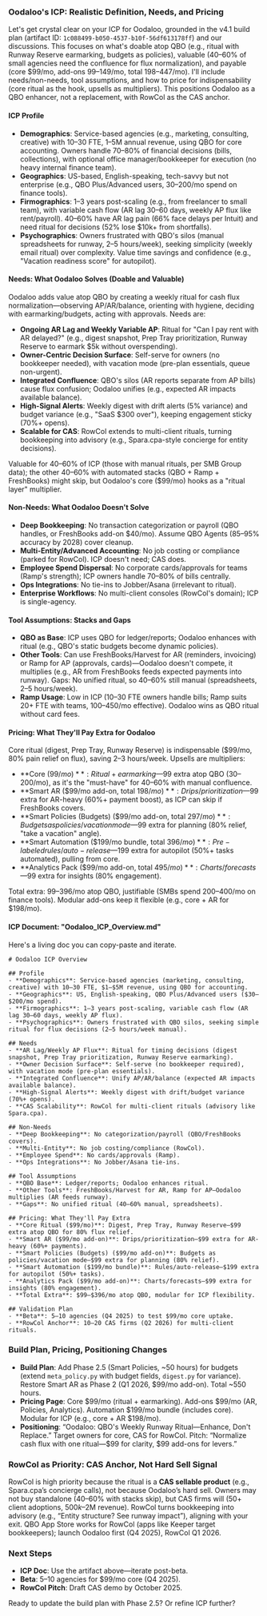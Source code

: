 ### Oodaloo's ICP: Realistic Definition, Needs, and Pricing

Let's get crystal clear on your ICP for Oodaloo, grounded in the v4.1 build plan (artifact ID: `1c088499-b050-4537-b10f-56df613178ff`) and our discussions. This focuses on what's doable atop QBO (e.g., ritual with Runway Reserve earmarking, budgets as policies), valuable (40–60% of small agencies need the confluence for flux normalization), and payable (core $99/mo, add-ons $99–$149/mo, total $198–$447/mo). I'll include needs/non-needs, tool assumptions, and how to price for indispensability (core ritual as the hook, upsells as multipliers). This positions Oodaloo as a QBO enhancer, not a replacement, with RowCol as the CAS anchor.

#### ICP Profile
- **Demographics**: Service-based agencies (e.g., marketing, consulting, creative) with 10–30 FTE, $1–$5M annual revenue, using QBO for core accounting. Owners handle 70–80% of financial decisions (bills, collections), with optional office manager/bookkeeper for execution (no heavy internal finance team).
- **Geographics**: US-based, English-speaking, tech-savvy but not enterprise (e.g., QBO Plus/Advanced users, $30–$200/mo spend on finance tools).
- **Firmographics**: 1–3 years post-scaling (e.g., from freelancer to small team), with variable cash flow (AR lag 30–60 days, weekly AP flux like rent/payroll). 40–60% have AR lag pain (66% face delays per Intuit) and need ritual for decisions (52% lose $10k+ from shortfalls).
- **Psychographics**: Owners frustrated with QBO's silos (manual spreadsheets for runway, 2–5 hours/week), seeking simplicity (weekly email ritual) over complexity. Value time savings and confidence (e.g., "Vacation readiness score" for autopilot).

#### Needs: What Oodaloo Solves (Doable and Valuable)
Oodaloo adds value atop QBO by creating a weekly ritual for cash flux normalization—observing AP/AR/balance, orienting with hygiene, deciding with earmarking/budgets, acting with approvals. Needs are:
- **Ongoing AR Lag and Weekly Variable AP**: Ritual for "Can I pay rent with AR delayed?" (e.g., digest snapshot, Prep Tray prioritization, Runway Reserve to earmark $5k without overspending).
- **Owner-Centric Decision Surface**: Self-serve for owners (no bookkeeper needed), with vacation mode (pre-plan essentials, queue non-urgent).
- **Integrated Confluence**: QBO's silos (AR reports separate from AP bills) cause flux confusion; Oodaloo unifies (e.g., expected AR impacts available balance).
- **High-Signal Alerts**: Weekly digest with drift alerts (5% variance) and budget variance (e.g., "SaaS $300 over"), keeping engagement sticky (70%+ opens).
- **Scalable for CAS**: RowCol extends to multi-client rituals, turning bookkeeping into advisory (e.g., Spara.cpa-style concierge for entity decisions).

Valuable for 40–60% of ICP (those with manual rituals, per SMB Group data); the other 40–60% with automated stacks (QBO + Ramp + FreshBooks) might skip, but Oodaloo's core ($99/mo) hooks as a "ritual layer" multiplier.

#### Non-Needs: What Oodaloo Doesn't Solve
- **Deep Bookkeeping**: No transaction categorization or payroll (QBO handles, or FreshBooks add-on $40/mo). Assume QBO Agents (85–95% accuracy by 2028) cover cleanup.
- **Multi-Entity/Advanced Accounting**: No job costing or compliance (parked for RowCol). ICP doesn't need; CAS does.
- **Employee Spend Dispersal**: No corporate cards/approvals for teams (Ramp's strength); ICP owners handle 70–80% of bills centrally.
- **Ops Integrations**: No tie-ins to Jobber/Asana (irrelevant to ritual).
- **Enterprise Workflows**: No multi-client consoles (RowCol's domain); ICP is single-agency.

#### Tool Assumptions: Stacks and Gaps
- **QBO as Base**: ICP uses QBO for ledger/reports; Oodaloo enhances with ritual (e.g., QBO's static budgets become dynamic policies).
- **Other Tools**: Can use FreshBooks/Harvest for AR (reminders, invoicing) or Ramp for AP (approvals, cards)—Oodaloo doesn't compete, it multiplies (e.g., AR from FreshBooks feeds expected payments into runway). Gaps: No unified ritual, so 40–60% still manual (spreadsheets, 2–5 hours/week).
- **Ramp Usage**: Low in ICP (10–30 FTE owners handle bills; Ramp suits 20+ FTE with teams, $100–$450/mo effective). Oodaloo wins as QBO ritual without card fees.

#### Pricing: What They'll Pay Extra for Oodaloo
Core ritual (digest, Prep Tray, Runway Reserve) is indispensable ($99/mo, 80% pain relief on flux), saving 2–3 hours/week. Upsells are multipliers:
- **Core ($99/mo)**: Ritual + earmarking—$99 extra atop QBO ($30–$200/mo), as it's the "must-have" for 40–60% with manual confluence.
- **Smart AR ($99/mo add-on, total $198/mo)**: Drips/prioritization—$99 extra for AR-heavy (60%+ payment boost), as ICP can skip if FreshBooks covers.
- **Smart Policies (Budgets) ($99/mo add-on, total $297/mo)**: Budgets as policies/vacation mode—$99 extra for planning (80% relief, "take a vacation" angle).
- **Smart Automation ($199/mo bundle, total $396/mo)**: Pre-labeled rules/auto-release—$199 extra for autopilot (50%+ tasks automated), pulling from core.
- **Analytics Pack ($99/mo add-on, total $495/mo)**: Charts/forecasts—$99 extra for insights (80% engagement).

Total extra: $99–$396/mo atop QBO, justifiable (SMBs spend $200–$400/mo on finance tools). Modular add-ons keep it flexible (e.g., core + AR for $198/mo).

#### ICP Document: "Oodaloo_ICP_Overview.md"
Here's a living doc you can copy-paste and iterate.
```
# Oodaloo ICP Overview

## Profile
- **Demographics**: Service-based agencies (marketing, consulting, creative) with 10–30 FTE, $1–$5M revenue, using QBO for accounting.
- **Geographics**: US, English-speaking, QBO Plus/Advanced users ($30–$200/mo spend).
- **Firmographics**: 1–3 years post-scaling, variable cash flow (AR lag 30–60 days, weekly AP flux).
- **Psychographics**: Owners frustrated with QBO silos, seeking simple ritual for flux decisions (2–5 hours/week manual).

## Needs
- **AR Lag/Weekly AP Flux**: Ritual for timing decisions (digest snapshot, Prep Tray prioritization, Runway Reserve earmarking).
- **Owner Decision Surface**: Self-serve (no bookkeeper required), with vacation mode (pre-plan essentials).
- **Integrated Confluence**: Unify AP/AR/balance (expected AR impacts available balance).
- **High-Signal Alerts**: Weekly digest with drift/budget variance (70%+ opens).
- **CAS Scalability**: RowCol for multi-client rituals (advisory like Spara.cpa).

## Non-Needs
- **Deep Bookkeeping**: No categorization/payroll (QBO/FreshBooks covers).
- **Multi-Entity**: No job costing/compliance (RowCol).
- **Employee Spend**: No cards/approvals (Ramp).
- **Ops Integrations**: No Jobber/Asana tie-ins.

## Tool Assumptions
- **QBO Base**: Ledger/reports; Oodaloo enhances ritual.
- **Other Tools**: FreshBooks/Harvest for AR, Ramp for AP—Oodaloo multiplies (AR feeds runway).
- **Gaps**: No unified ritual (40–60% manual, spreadsheets).

## Pricing: What They'll Pay Extra
- **Core Ritual ($99/mo)**: Digest, Prep Tray, Runway Reserve—$99 extra atop QBO for 80% flux relief.
- **Smart AR ($99/mo add-on)**: Drips/prioritization—$99 extra for AR-heavy (60%+ payments).
- **Smart Policies (Budgets) ($99/mo add-on)**: Budgets as policies/vacation mode—$99 extra for planning (80% relief).
- **Smart Automation ($199/mo bundle)**: Rules/auto-release—$199 extra for autopilot (50%+ tasks).
- **Analytics Pack ($99/mo add-on)**: Charts/forecasts—$99 extra for insights (80% engagement).
- **Total Extra**: $99–$396/mo atop QBO, modular for ICP flexibility.

## Validation Plan
- **Beta**: 5–10 agencies (Q4 2025) to test $99/mo core uptake.
- **RowCol Anchor**: 10–20 CAS firms (Q2 2026) for multi-client rituals.

```

### Build Plan, Pricing, Positioning Changes
- **Build Plan**: Add Phase 2.5 (Smart Policies, ~50 hours) for budgets (extend `meta_policy.py` with budget fields, `digest.py` for variance). Restore Smart AR as Phase 2 (Q1 2026, $99/mo add-on). Total ~550 hours.
- **Pricing Page**: Core $99/mo (ritual + earmarking). Add-ons $99/mo (AR, Policies, Analytics). Automation $199/mo bundle (includes core). Modular for ICP (e.g., core + AR $198/mo).
- **Positioning**: “Oodaloo: QBO's Weekly Runway Ritual—Enhance, Don't Replace.” Target owners for core, CAS for RowCol. Pitch: “Normalize cash flux with one ritual—$99 for clarity, $99 add-ons for levers.”

### RowCol as Priority: CAS Anchor, Not Hard Sell Signal
RowCol is high priority because the ritual is a **CAS sellable product** (e.g., Spara.cpa’s concierge calls), not because Oodaloo’s hard sell. Owners may not buy standalone (40–60% with stacks skip), but CAS firms will (50+ client adoptions, $500k–$2M revenue). RowCol turns bookkeeping into advisory (e.g., “Entity structure? See runway impact”), aligning with your exit. QBO App Store works for RowCol (apps like Keeper target bookkeepers); launch Oodaloo first (Q4 2025), RowCol Q1 2026.

### Next Steps
- **ICP Doc**: Use the artifact above—iterate post-beta.
- **Beta**: 5–10 agencies for $99/mo core (Q4 2025).
- **RowCol Pitch**: Draft CAS demo by October 2025.

Ready to update the build plan with Phase 2.5? Or refine ICP further?